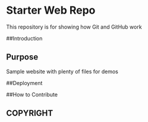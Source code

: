 # Starter Web Repo

This repository is for showing how Git and GitHub work

##Introduction

## Purpose

Sample website with plenty of files for demos

##Deployment

##How to Contribute

## COPYRIGHT